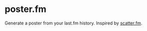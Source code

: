 # poster.fm
Generate a poster from your last.fm history. Inspired by [scatter.fm](https://scatterfm.markhansen.co.nz/).
